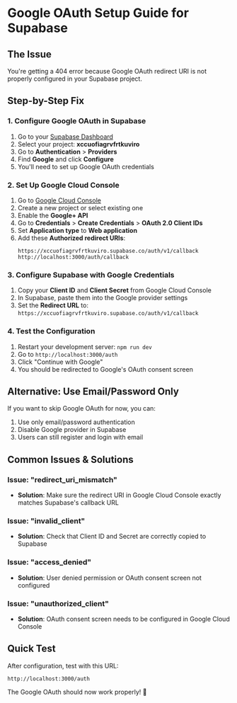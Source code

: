# Google OAuth Setup Guide for Supabase

## The Issue
You're getting a 404 error because Google OAuth redirect URI is not properly configured in your Supabase project.

## Step-by-Step Fix

### 1. Configure Google OAuth in Supabase
1. Go to your [Supabase Dashboard](https://supabase.com/dashboard)
2. Select your project: **xccuofiagrvfrtkuviro**
3. Go to **Authentication** > **Providers**
4. Find **Google** and click **Configure**
5. You'll need to set up Google OAuth credentials

### 2. Set Up Google Cloud Console
1. Go to [Google Cloud Console](https://console.cloud.google.com)
2. Create a new project or select existing one
3. Enable the **Google+ API**
4. Go to **Credentials** > **Create Credentials** > **OAuth 2.0 Client IDs**
5. Set **Application type** to **Web application**
6. Add these **Authorized redirect URIs**:
   ```
   https://xccuofiagrvfrtkuviro.supabase.co/auth/v1/callback
   http://localhost:3000/auth/callback
   ```

### 3. Configure Supabase with Google Credentials
1. Copy your **Client ID** and **Client Secret** from Google Cloud Console
2. In Supabase, paste them into the Google provider settings
3. Set the **Redirect URL** to: `https://xccuofiagrvfrtkuviro.supabase.co/auth/v1/callback`

### 4. Test the Configuration
1. Restart your development server: `npm run dev`
2. Go to `http://localhost:3000/auth`
3. Click "Continue with Google"
4. You should be redirected to Google's OAuth consent screen

## Alternative: Use Email/Password Only
If you want to skip Google OAuth for now, you can:
1. Use only email/password authentication
2. Disable Google provider in Supabase
3. Users can still register and login with email

## Common Issues & Solutions

### Issue: "redirect_uri_mismatch"
- **Solution**: Make sure the redirect URI in Google Cloud Console exactly matches Supabase's callback URL

### Issue: "invalid_client"
- **Solution**: Check that Client ID and Secret are correctly copied to Supabase

### Issue: "access_denied"
- **Solution**: User denied permission or OAuth consent screen not configured

### Issue: "unauthorized_client"
- **Solution**: OAuth consent screen needs to be configured in Google Cloud Console

## Quick Test
After configuration, test with this URL:
```
http://localhost:3000/auth
```

The Google OAuth should now work properly! 🚀
